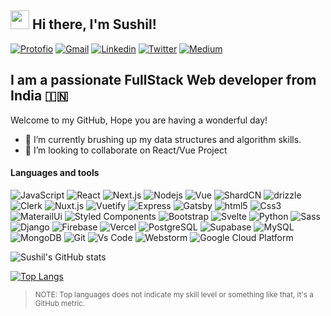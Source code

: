 <h2><img src="https://emojis.slackmojis.com/emojis/images/1531849430/4246/blob-sunglasses.gif?1531849430" width="30"/> Hi there, I'm Sushil!</h2>
<a href="https://sushilkamble.vercel.app/" target="_black"><img alt="Protofio" src="https://img.shields.io/badge/My Portfolio-3A84FF?style=for-the-badge&logoColor=white" /></a> 
<a href="mailto:iamsushil303@gmail.com" target="_black"><img alt="Gmail" src="https://img.shields.io/badge/Gmail-EA4335?style=for-the-badge&logo=gmail&logoColor=white" /></a> 
<a href="https://www.linkedin.com/in/sushil-kamble-51b9181a7/" target="_black"><img alt="Linkedin" src="https://img.shields.io/badge/Linkedin-0A66C2?style=for-the-badge&logo=linkedin&logoColor=white" /></a> 
<a href="https://twitter.com/SushilK28005811/" target="_black"><img alt="Twitter" src="https://img.shields.io/badge/Twitter-1A91DA?style=for-the-badge&logo=twitter&logoColor=white" /></a> 
<a href="https://sushil-kamble.medium.com/" target="_black"><img alt="Medium" src="https://img.shields.io/badge/Medium-000000?style=for-the-badge&logo=medium&logoColor=white" /></a> 

## I am a passionate FullStack Web developer from India 🇮🇳
Welcome to my GitHub, Hope you are having a wonderful day!
- 🔭 I’m currently brushing up my data structures and algorithm skills.
- 👯 I’m looking to collaborate on React/Vue Project

<h4>Languages and tools</h4>
<p>
  <img alt="JavaScript" src="https://img.shields.io/badge/JavaScript-F7DF1E?style=for-the-badge&logo=javascript&logoColor=black" />
   <img alt="React" src="https://img.shields.io/badge/-React-61DAFB?style=for-the-badge&logo=react&logoColor=black" />
  <img alt="Next.js" src="https://img.shields.io/badge/Next.js-000000?style=for-the-badge&logo=next.js&logoColor=white" />
  <img alt="Nodejs" src="https://img.shields.io/badge/-Nodejs-43853d?style=for-the-badge&logo=Node.js&logoColor=white" />
  <img alt="Vue" src="https://img.shields.io/badge/Vue.js-35495E?style=for-the-badge&logo=vue.js&logoColor=4FC08D" />
  <img alt="ShardCN" src="https://img.shields.io/badge/shadcn-000?style=for-the-badge&logo=shadcnui&logoColor=#&logoWidth=%23&labelColor=%23" />
  <img alt="drizzle" src="https://img.shields.io/badge/drizzle-000?style=for-the-badge&logo=drizzle&logoColor=#&logoWidth=#&labelColor=#" />
    <img alt="Clerk" src="https://img.shields.io/badge/Clerk-000?style=for-the-badge&logo=clerk&logoColor=#&logoWidth=#&labelColor=#" />
  <img alt="Nuxt.js" src="https://img.shields.io/badge/Nuxt.js-00C58E?style=for-the-badge&logo=nuxt.js&logoColor=white" />
  <img alt="Vuetify" src="https://img.shields.io/badge/-Vuetify-1867C0?style=for-the-badge&logo=Vuetify&logoColor=white" /> 
  <img alt="Express" src="https://img.shields.io/badge/Express-000000?style=for-the-badge&logo=express&logoColor=white" />
  <img alt="Gatsby" src="https://img.shields.io/badge/Gatsby-663399?style=for-the-badge&logo=gatsby&logoColor=white" />
  <img alt="html5" src="https://img.shields.io/badge/-HTML5-E34F26?style=for-the-badge&logo=html5&logoColor=white" />
  <img alt="Css3" src="https://img.shields.io/badge/CSS3-1572B6?style=for-the-badge&logo=css3&logoColor=white" />
  <img alt="MaterailUi" src="https://img.shields.io/badge/MUI-black?style=for-the-badge&logo=mui&logoColor=007fff&logoWidth=#&labelColor=#" />
  <img alt="Styled Components" src="https://img.shields.io/badge/-Styled_Components-db7092?style=for-the-badge&logo=styled-components&logoColor=white" />
  <img alt="Bootstrap" src="https://img.shields.io/badge/-Bootstrap-7952B3?style=for-the-badge&logo=bootstrap&logoColor=white" />
  <img alt="Svelte" src="https://img.shields.io/badge/Svelte-FF3E00?style=for-the-badge&logo=svelte&logoColor=white" />
  <img alt="Python" src="https://img.shields.io/badge/Python-14354C?style=for-the-badge&logo=python&logoColor=white" />
  <img alt="Sass" src="https://img.shields.io/badge/Sass-cc6699?style=for-the-badge&logo=Sass&logoColor=white&logoWidth=#&labelColor=#" />
  <img alt="Django" src="https://img.shields.io/badge/Django-092E20?style=for-the-badge&logo=django&logoColor=white" />
  <img alt="Firebase" src="https://img.shields.io/badge/-Firebase-FFCA28?style=for-the-badge&logo=firebase&logoColor=black" />
<img alt="Vercel" src="https://img.shields.io/badge/Vercel-000000?style=for-the-badge&logo=vercel&logoColor=white" />
  <img alt="PostgreSQL" src="https://img.shields.io/badge/PostgreSQL-336791?style=for-the-badge&logo=postgresql&logoColor=white" />
<img alt="Supabase" src="https://img.shields.io/badge/Supabase-3ECF8E?style=for-the-badge&logo=supabase&logoColor=white" />
  <img alt="MySQL" src="https://img.shields.io/badge/-MySQL-4479A1?style=for-the-badge&logo=mysql&logoColor=white" />
  <img alt="MongoDB" src="https://img.shields.io/badge/-MongoDB-47A248?style=for-the-badge&logo=mongodb&logoColor=white" />
  <img alt="Git" src="https://img.shields.io/badge/Git-F05032?style=for-the-badge&logo=git&logoColor=white" />
  <img alt="Vs Code" src="https://img.shields.io/badge/-Visual%20Studio%20Code-007ACC?style=for-the-badge&logo=Visual%20Studio%20Code&logoColor=white" />
  <img alt="Webstorm" src="https://img.shields.io/badge/Webstorm-000000?style=for-the-badge&logo=webstorm&logoColor=white" />
  <img alt="Google Cloud Platform" src="https://img.shields.io/badge/-Google_Cloud_Platform-1a73e8?style=for-the-badge&logo=google-cloud&logoColor=white" />
</p>

![Sushil's GitHub stats](https://github-readme-stats-git-master-sushilkambles-projects.vercel.app/api?username=sushil-kamble&show_icons=true&hide=contribs&theme=dracula)

[![Top Langs](https://github-readme-stats-git-master-sushilkambles-projects.vercel.app/api/top-langs/?username=sushil-kamble&layout=compact&theme=dracula)](https://github.com/anuraghazra/github-readme-stats)



> <sub>NOTE: Top languages does not indicate my skill level or something like that, it's a GitHub metric.</sub>
